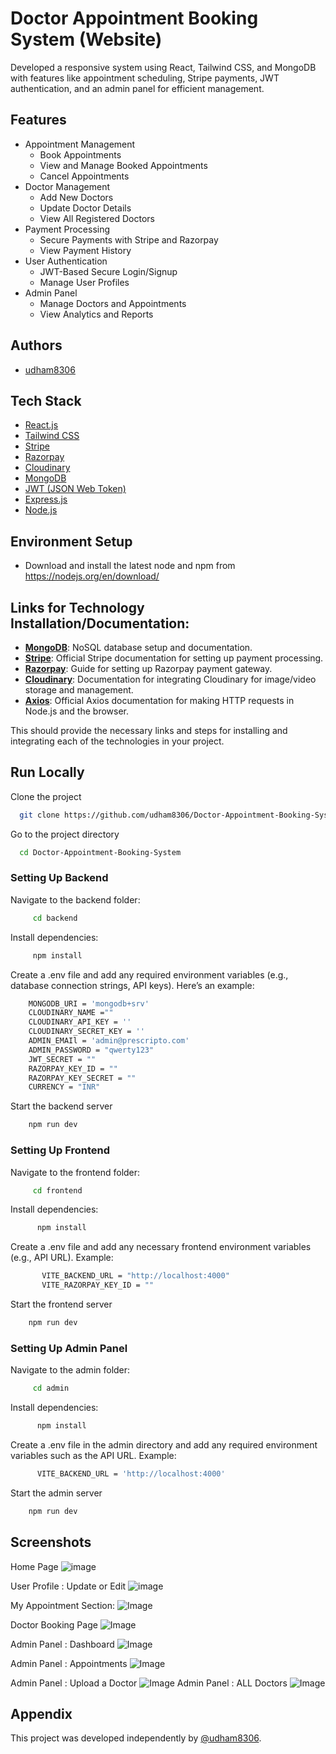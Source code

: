 # Doctor Appointment Booking System (Website) 
Developed a responsive system using React, Tailwind CSS, and MongoDB with features like appointment scheduling, Stripe payments, JWT authentication, and an admin panel for efficient management.

<!--   ## Demo -->

<!-- [medistore.jhasuraj.com](https://medistore.jhasuraj.com) -->


## Features

- Appointment Management
    - Book Appointments
    - View and Manage Booked Appointments
    - Cancel Appointments
- Doctor Management
    - Add New Doctors
    - Update Doctor Details
    - View All Registered Doctors
- Payment Processing
    - Secure Payments with Stripe and Razorpay
    - View Payment History
- User Authentication
   - JWT-Based Secure Login/Signup
   - Manage User Profiles
- Admin Panel
    - Manage Doctors and Appointments
    - View Analytics and Reports
## Authors

- [udham8306](https://github.com/udham8306)


## Tech Stack

- [React.js](https://reactjs.org/)
- [Tailwind CSS](https://tailwindcss.com/)
- [Stripe](https://stripe.com/)
- [Razorpay](https://razorpay.com/)
- [Cloudinary](https://cloudinary.com/)
- [MongoDB](https://www.mongodb.com/)
- [JWT (JSON Web Token)](https://jwt.io/)
- [Express.js](https://expressjs.com/)
- [Node.js](https://nodejs.org/en/)

## Environment Setup

- Download and install the latest node and npm from https://nodejs.org/en/download/

## Links for Technology Installation/Documentation:

- **[MongoDB](https://www.mongodb.com/)**: NoSQL database setup and documentation.
- **[Stripe](https://stripe.com/docs)**: Official Stripe documentation for setting up payment processing.
- **[Razorpay](https://razorpay.com/docs/)**: Guide for setting up Razorpay payment gateway.
- **[Cloudinary](https://cloudinary.com/documentation)**: Documentation for integrating Cloudinary for image/video storage and management.
- **[Axios](https://axios-http.com/docs/intro)**: Official Axios documentation for making HTTP requests in Node.js and the browser.

This should provide the necessary links and steps for installing and integrating each of the technologies in your project.


## Run Locally

Clone the project

```bash
  git clone https://github.com/udham8306/Doctor-Appointment-Booking-System.git
```

Go to the project directory

```bash
  cd Doctor-Appointment-Booking-System
```
### Setting Up Backend
  Navigate to the backend folder:
  ```bash
       cd backend
  ```
 Install dependencies:
 ```bash
      npm install
 ```
 Create a .env file and add any required environment variables (e.g., database connection strings, API keys). Here’s an example:
 ```bash
     MONGODB_URI = 'mongodb+srv'
     CLOUDINARY_NAME =""
     CLOUDINARY_API_KEY = ''
     CLOUDINARY_SECRET_KEY = ''
     ADMIN_EMAIl = 'admin@prescripto.com'
     ADMIN_PASSWORD = "qwerty123"
     JWT_SECRET = ""
     RAZORPAY_KEY_ID = ""
     RAZORPAY_KEY_SECRET = ""
     CURRENCY = "INR"
 ```
Start the backend server
```bash
    npm run dev
```
### Setting Up Frontend
Navigate to the frontend folder:
  ```bash
       cd frontend
  ```
 Install dependencies:
 ```bash
       npm install
 ```
 Create a .env file and add any necessary frontend environment variables (e.g., API URL). Example:
 ```bash
        VITE_BACKEND_URL = "http://localhost:4000"
        VITE_RAZORPAY_KEY_ID = ""
 ```
Start the frontend server
```bash
    npm run dev
```
### Setting Up Admin Panel
Navigate to the admin folder:
  ```bash
       cd admin
  ```
 Install dependencies:
 ```bash
       npm install
 ```
 Create a .env file in the admin directory and add any required environment variables such as the API URL. Example:
 ```bash
       VITE_BACKEND_URL = 'http://localhost:4000'
 ```
Start the admin server
```bash
    npm run dev
```


## Screenshots

Home Page
![image](https://github.com/user-attachments/assets/1a3bf131-3978-41ab-bca2-a10685302d74)

User Profile : Update or Edit
![image](https://github.com/user-attachments/assets/eec3b433-8ed2-4d25-b245-238acf3757e4)

My Appointment Section:
![Image](https://github.com/user-attachments/assets/7eae3154-705f-4da7-8810-301f45ee4959)

Doctor Booking Page
![Image](https://github.com/user-attachments/assets/7449c083-80cd-4ea7-924f-bdaa687c5c9e)

Admin Panel :  Dashboard
![Image](https://github.com/user-attachments/assets/1dc15106-3c0b-43fa-8763-d9f489309d72)

Admin Panel : Appointments
![Image](https://github.com/user-attachments/assets/0b721041-0ae3-4fad-871a-dbc469383fa4)

Admin Panel : Upload a Doctor
![Image](https://github.com/user-attachments/assets/be360728-17f4-40c0-87ad-c4968c7c6f86)
Admin Panel : ALL Doctors
![Image](https://github.com/user-attachments/assets/d30205f3-3f70-41f6-905f-c26ed6aee517)

## Appendix

This project was developed independently by [@udham8306](https://www.github.com/udham8306).


